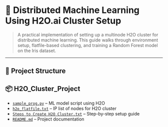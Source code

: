 # 🚀 Distributed Machine Learning Using H2O.ai Cluster Setup

> A practical implementation of setting up a multinode H2O cluster for distributed machine learning. This guide walks through environment setup, flatfile-based clustering, and training a Random Forest model on the Iris dataset.

---

## 📁 Project Structure
## 📦 H2O_Cluster_Project

- [`sample_prog.py`](./sample_prog.py) – ML model script using H2O  
- [`h2o_flatfile.txt`](./h2o_flatfile.txt) – IP list of nodes for H2O cluster  
- [`Steps to Create H2O Cluster.txt`](./Steps%20to%20Create%20H2O%20Cluster.txt) – Step-by-step setup guide  
- [`README.md`](./README.md) – Project documentation  


